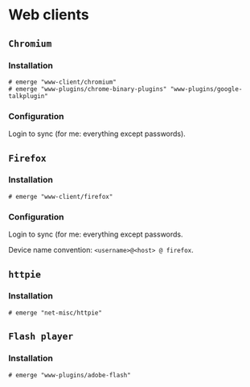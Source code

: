 # Web clients

## `Chromium`

### Installation

```ShellSession
# emerge "www-client/chromium"
# emerge "www-plugins/chrome-binary-plugins" "www-plugins/google-talkplugin"
```

### Configuration

Login to sync (for me: everything except passwords).

## `Firefox`

### Installation

```ShellSession
# emerge "www-client/firefox"
```

### Configuration

Login to sync (for me: everything except passwords.

Device name convention: `<username>@<host> @ firefox`.

## `httpie`

### Installation

```ShellSession
# emerge "net-misc/httpie"
```

## `Flash player`

### Installation

```ShellSession
# emerge "www-plugins/adobe-flash"
```
